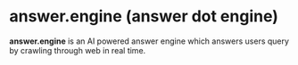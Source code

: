 # answer.engine (answer dot engine)

**answer.engine** is an AI powered answer engine which answers users query by crawling through web in real time.
